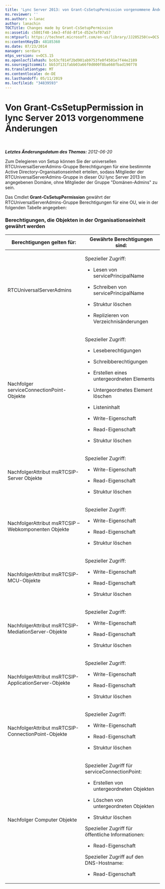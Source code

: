 ```yaml
---
title: 'Lync Server 2013: von Grant-CsSetupPermission vorgenommene Änderungen'
ms.reviewer: ''
ms.author: v-lanac
author: lanachin
TOCTitle: Changes made by Grant-CsSetupPermission
ms:assetid: c5801f48-14e3-4fdd-8f14-d52e7af07a57
ms:mtpsurl: https://technet.microsoft.com/en-us/library/JJ205250(v=OCS.15)
ms:contentKeyID: 48185360
ms.date: 07/23/2014
manager: serdars
mtps_version: v=OCS.15
ms.openlocfilehash: bc63cf814f2bd901ab9753fe0f4501e7f44e2189
ms.sourcegitcommit: bb53f131fabb03a66f0d000f8ba668fbad190778
ms.translationtype: MT
ms.contentlocale: de-DE
ms.lasthandoff: 05/11/2019
ms.locfileid: "34839593"
---
```

<div data-xmlns="http://www.w3.org/1999/xhtml">

<div class="topic" data-xmlns="http://www.w3.org/1999/xhtml" data-msxsl="urn:schemas-microsoft-com:xslt" data-cs="http://msdn.microsoft.com/en-us/">

<div data-asp="http://msdn2.microsoft.com/asp">

# <a name="changes-made-by-grant-cssetuppermission-in-lync-server-2013"></a>Von Grant-CsSetupPermission in lync Server 2013 vorgenommene Änderungen

</div>

<div id="mainSection">

<div id="mainBody">

<span> </span>

_**Letztes Änderungsdatum des Themas:** 2012-06-20_

Zum Delegieren von Setup können Sie der universellen RTCUniversalServerAdmins-Gruppe Berechtigungen für eine bestimmte Active Directory-Organisationseinheit erteilen, sodass Mitglieder der RTCUniversalServerAdmins-Gruppe in dieser OU lync Server 2013 im angegebenen Domäne, ohne Mitglieder der Gruppe "Domänen-Admins" zu sein.

Das Cmdlet **Grant-CsSetupPermission** gewährt der RTCUniversalServerAdmins-Gruppe Berechtigungen für eine OU, wie in der folgenden Tabelle angegeben:

### <a name="permissions-granted-to-objects-in-the-ou"></a>Berechtigungen, die Objekten in der Organisationseinheit gewährt werden

<table>
<colgroup>
<col style="width: 50%" />
<col style="width: 50%" />
</colgroup>
<thead>
<tr class="header">
<th>Berechtigungen gelten für:</th>
<th>Gewährte Berechtigungen sind:</th>
</tr>
</thead>
<tbody>
<tr class="odd">
<td><p>RTCUniversalServerAdmins</p></td>
<td><p>Spezieller Zugriff:</p>
<ul>
<li><p>Lesen von servicePrincipalName</p></li>
<li><p>Schreiben von servicePrincipalName</p></li>
<li><p>Struktur löschen</p></li>
<li><p>Replizieren von Verzeichnisänderungen</p></li>
</ul></td>
</tr>
<tr class="even">
<td><p>Nachfolger serviceConnectionPoint-Objekte</p></td>
<td><p>Spezieller Zugriff:</p>
<ul>
<li><p>Leseberechtigungen</p></li>
<li><p>Schreibberechtigungen</p></li>
<li><p>Erstellen eines untergeordneten Elements</p></li>
<li><p>Untergeordnetes Element löschen</p></li>
<li><p>Listeninhalt</p></li>
<li><p>Write-Eigenschaft</p></li>
<li><p>Read-Eigenschaft</p></li>
<li><p>Struktur löschen</p></li>
</ul></td>
</tr>
<tr class="odd">
<td><p>NachfolgerAttribut msRTCSIP-Server Objekte</p></td>
<td><p>Spezieller Zugriff:</p>
<ul>
<li><p>Write-Eigenschaft</p></li>
<li><p>Read-Eigenschaft</p></li>
<li><p>Struktur löschen</p></li>
</ul></td>
</tr>
<tr class="even">
<td><p>NachfolgerAttribut msRTCSIP – Webkomponenten Objekte</p></td>
<td><p>Spezieller Zugriff:</p>
<ul>
<li><p>Write-Eigenschaft</p></li>
<li><p>Read-Eigenschaft</p></li>
<li><p>Struktur löschen</p></li>
</ul></td>
</tr>
<tr class="odd">
<td><p>NachfolgerAttribut msRTCSIP-MCU-Objekte</p></td>
<td><p>Spezieller Zugriff:</p>
<ul>
<li><p>Write-Eigenschaft</p></li>
<li><p>Read-Eigenschaft</p></li>
<li><p>Struktur löschen</p></li>
</ul></td>
</tr>
<tr class="even">
<td><p>NachfolgerAttribut msRTCSIP-MediationServer-Objekte</p></td>
<td><p>Spezieller Zugriff:</p>
<ul>
<li><p>Write-Eigenschaft</p></li>
<li><p>Read-Eigenschaft</p></li>
<li><p>Struktur löschen</p></li>
</ul></td>
</tr>
<tr class="odd">
<td><p>NachfolgerAttribut msRTCSIP-ApplicationServer-Objekte</p></td>
<td><p>Spezieller Zugriff:</p>
<ul>
<li><p>Write-Eigenschaft</p></li>
<li><p>Read-Eigenschaft</p></li>
<li><p>Struktur löschen</p></li>
</ul></td>
</tr>
<tr class="even">
<td><p>NachfolgerAttribut msRTCSIP-ConnectionPoint-Objekte</p></td>
<td><p>Spezieller Zugriff:</p>
<ul>
<li><p>Write-Eigenschaft</p></li>
<li><p>Read-Eigenschaft</p></li>
<li><p>Struktur löschen</p></li>
</ul></td>
</tr>
<tr class="odd">
<td><p>Nachfolger Computer Objekte</p></td>
<td><p>Spezieller Zugriff für serviceConnectionPoint:</p>
<ul>
<li><p>Erstellen von untergeordneten Objekten</p></li>
<li><p>Löschen von untergeordneten Objekten</p></li>
<li><p>Struktur löschen</p></li>
</ul>
<p>Spezieller Zugriff für öffentliche Informationen:</p>
<ul>
<li><p>Read-Eigenschaft</p></li>
</ul>
<p>Spezieller Zugriff auf den DNS-Hostname:</p>
<ul>
<li><p>Read-Eigenschaft</p></li>
</ul></td>
</tr>
</tbody>
</table>


</div>

<span> </span>

</div>

</div>

</div>

